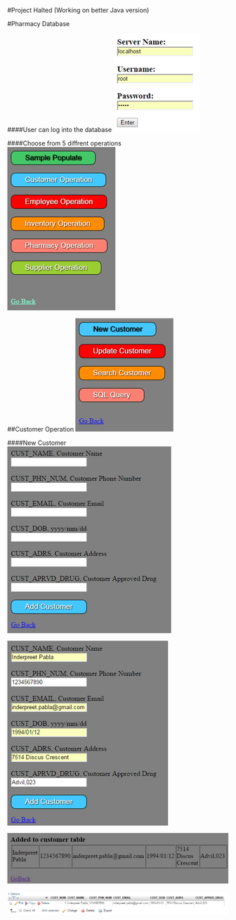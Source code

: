 #Project Halted (Working on better Java version)


#Pharmacy Database

####User can log into the database
![Alt text](https://github.com/InderPabla/Projects/blob/master/Pharmacy%20Database%20WORK%20IN%20PROGRESS/PHP-OLD/Images/1.PNG "Optional Title"
)

####Choose from 5 diffrent operations
![Alt text](https://github.com/InderPabla/Projects/blob/master/Pharmacy%20Database%20WORK%20IN%20PROGRESS/PHP-OLD/Images/2.PNG "Optional Title"
)

##Customer Operation
![Alt text](https://github.com/InderPabla/Projects/blob/master/Pharmacy%20Database%20WORK%20IN%20PROGRESS/PHP-OLD/Images/3.PNG "Optional Title"
)

####New Customer
![Alt text](https://github.com/InderPabla/Projects/blob/master/Pharmacy%20Database%20WORK%20IN%20PROGRESS/PHP-OLD/Images/4.PNG "Optional Title"
)

![Alt text](https://github.com/InderPabla/Projects/blob/master/Pharmacy%20Database%20WORK%20IN%20PROGRESS/PHP-OLD/Images/5.PNG "Optional Title"
)

![Alt text](https://github.com/InderPabla/Projects/blob/master/Pharmacy%20Database%20WORK%20IN%20PROGRESS/PHP-OLD/Images/6.PNG "Optional Title"
)

![Alt text](https://github.com/InderPabla/Projects/blob/master/Pharmacy%20Database%20WORK%20IN%20PROGRESS/PHP-OLD/Images/7.PNG "Optional Title"
)
